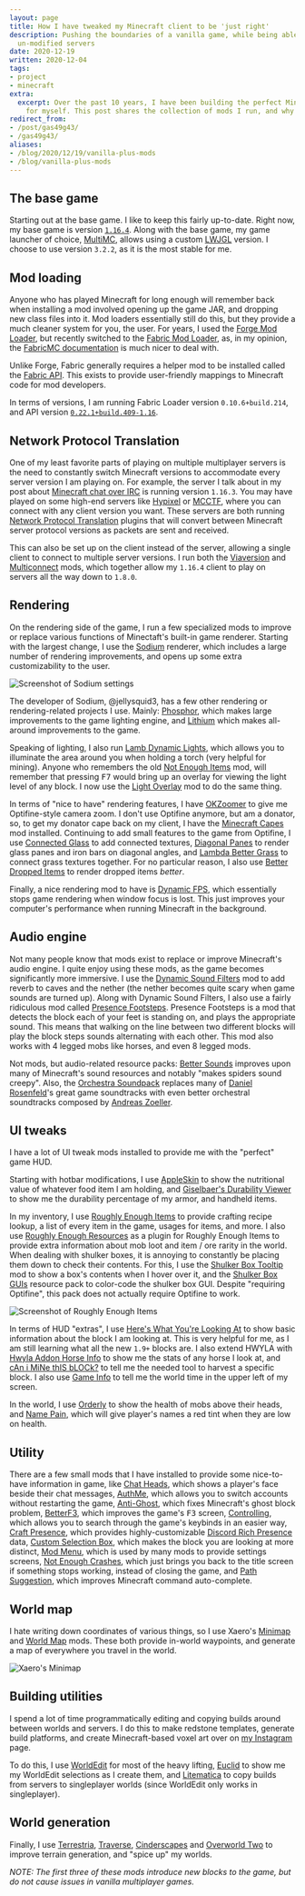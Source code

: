 ```yaml
---
layout: page
title: How I have tweaked my Minecraft client to be 'just right'
description: Pushing the boundaries of a vanilla game, while being able to play on
  un-modified servers
date: 2020-12-19
written: 2020-12-04
tags:
- project
- minecraft
extra:
  excerpt: Over the past 10 years, I have been building the perfect Minecraft experience
    for myself. This post shares the collection of mods I run, and why I use them.
redirect_from:
- /post/gas49g43/
- /gas49g43/
aliases:
- /blog/2020/12/19/vanilla-plus-mods
- /blog/vanilla-plus-mods
---
```


## The base game

Starting out at the base game. I like to keep this fairly up-to-date. Right now, my base game is version [`1.16.4`](https://minecraft.gamepedia.com/Java_Edition_1.16.4). Along with the base game, my game launcher of choice, [MultiMC](https://multimc.org/), allows using a custom [LWJGL](https://www.lwjgl.org/) version. I choose to use version `3.2.2`, as it is the most stable for me.

## Mod loading

Anyone who has played Minecraft for long enough will remember back when installing a mod involved opening up the game JAR, and dropping new class files into it. Mod loaders essentially still do this, but they provide a much cleaner system for you, the user. For years, I used the [Forge Mod Loader](http://files.minecraftforge.net/), but recently switched to the [Fabric Mod Loader](https://fabricmc.net/), as, in my opinion, the [FabricMC documentation](https://fabricmc.net/wiki/doku.php) is much nicer to deal with.

Unlike Forge, Fabric generally requires a helper mod to be installed called the [Fabric API](https://www.curseforge.com/minecraft/mc-mods/fabric-api). This exists to provide user-friendly mappings to Minecraft code for mod developers.

In terms of versions, I am running Fabric Loader version `0.10.6+build.214`, and API version [`0.22.1+build.409-1.16`](https://github.com/FabricMC/fabric/releases/tag/0.22.1%2Bbuild.409-1.16).

## Network Protocol Translation

One of my least favorite parts of playing on multiple multiplayer servers is the need to constantly switch Minecraft versions to accommodate every server version I am playing on. For example, the server I talk about in my post about [Minecraft chat over IRC](@/blog/2020-11-21-Minecraft-IRC.md) is running version `1.16.3`. You may have played on some high-end servers like [Hypixel](https://hypixel.net/) or [MCCTF](https://www.brawl.com/front/), where you can connect with any client version you want. These servers are both running [Network Protocol Translation](https://en.wikipedia.org/wiki/Protocol_converter) plugins that will convert between Minecraft server protocol versions as packets are sent and received.

This can also be set up on the client instead of the server, allowing a single client to connect to multiple server versions. I run both the [Viaversion](https://github.com/ViaVersion/ViaVersion) and [Multiconnect](https://github.com/Earthcomputer/multiconnect) mods, which together allow my `1.16.4` client to play on servers all the way down to `1.8.0`.

## Rendering

On the rendering side of the game, I run a few specialized mods to improve or replace various functions of Minectaft's built-in game renderer. Starting with the largest change, I use the [Sodium](https://github.com/jellysquid3/sodium-fabric) renderer, which includes a large number of rendering improvements, and opens up some extra customizability to the user.

<div class="center" markdown="1">

![Screenshot of Sodium settings](/images/posts/vanilla-plus/sodium_settings.jpeg)

</div>

The developer of Sodium, @jellysquid3, has a few other rendering or rendering-related projects I use. Mainly: [Phosphor](https://github.com/jellysquid3/phosphor-fabric), which makes large improvements to the game lighting engine, and [Lithium](https://github.com/jellysquid3/lithium-fabric) which makes all-around improvements to the game.

Speaking of lighting, I also run [Lamb Dynamic Lights](https://github.com/LambdAurora/LambDynamicLights), which allows you to illuminate the area around you when holding a torch (very helpful for mining). Anyone who remembers the old [Not Enough Items](https://tekkitclassic.fandom.com/wiki/Not_Enough_Items) mod, will remember that pressing <kbd>F7</kbd> would bring up an overlay for viewing the light level of any block. I now use the [Light Overlay](https://www.curseforge.com/minecraft/mc-mods/light-overlay) mod to do the same thing.

In terms of "nice to have" rendering features, I have [OKZoomer](https://github.com/joaoh1/OkZoomer) to give me Optifine-style camera zoom. I don't use Optifine anymore, but am a donator, so, to get my donator cape back on my client, I have the [Minecraft Capes](https://www.curseforge.com/minecraft/mc-mods/minecraftcapes-mod) mod installed. Continuing to add small features to the game from Optifine, I use [Connected Glass](https://www.curseforge.com/minecraft/mc-mods/connected-glass) to add connected textures, [Diagonal Panes](https://www.curseforge.com/minecraft/mc-mods/diagonal-panes) to render glass panes and iron bars on diagonal angles, and [Lambda Better Grass](https://www.curseforge.com/minecraft/mc-mods/lambdabettergrass) to connect grass textures together. For no particular reason, I also use [Better Dropped Items](https://www.curseforge.com/minecraft/mc-mods/better-dropped-items) to render dropped items *better*.

Finally, a nice rendering mod to have is [Dynamic FPS](https://github.com/juliand665/Dynamic-FPS), which essentially stops game rendering when window focus is lost. This just improves your computer's performance when running Minecraft in the background.

## Audio engine

Not many people know that mods exist to replace or improve Minecraft's audio engine. I quite enjoy using these mods, as the game becomes significantly more immersive. I use the [Dynamic Sound Filters](https://www.curseforge.com/minecraft/mc-mods/dynamic-sound-filters) mod to add reverb to caves and the nether (the nether becomes quite scary when game sounds are turned up). Along with Dynamic Sound Filters, I also use a fairly ridiculous mod called [Presence Footsteps](https://www.curseforge.com/minecraft/mc-mods/presence-footsteps). Presence Footsteps is a mod that detects the block each of your feet is standing on, and plays the appropriate sound. This means that walking on the line between two different blocks will play the block steps sounds alternating with each other. This mod also works with 4 legged mobs like horses, and even 8 legged mods.

Not mods, but audio-related resource packs: [Better Sounds](https://www.curseforge.com/minecraft/texture-packs/bettersounds) improves upon many of Minecraft's sound resources and notably "makes spiders sound creepy". Also, the [Orchestra Soundpack](https://www.curseforge.com/minecraft/texture-packs/orchestra-soundpack) replaces many of [Daniel Rosenfeld](https://en.wikipedia.org/wiki/C418)'s great game soundtracks with even better orchestral soundtracks composed by [Andreas Zoeller](https://www.youtube.com/user/andreaszoellermusic).

## UI tweaks

I have a lot of UI tweak mods installed to provide me with the "perfect" game HUD.

Starting with hotbar modifications, I use [AppleSkin](https://www.curseforge.com/minecraft/mc-mods/appleskin) to show the nutritional value of whatever food item I am holding, and [Giselbaer's Durability Viewer](https://www.curseforge.com/minecraft/mc-mods/giselbaers-durability-viewer) to show me the durability percentage of my armor, and handheld items.

In my inventory, I use [Roughly Enough Items](https://github.com/shedaniel/RoughlyEnoughItems) to provide crafting recipe lookup, a list of every item in the game, usages for items, and more. I also use [Roughly Enough Resources](https://www.curseforge.com/minecraft/mc-mods/roughly-enough-resources) as a plugin for Roughly Enough Items to provide extra information about mob loot and item / ore rarity in the world. When dealing with shulker boxes, it is annoying to constantly be placing them down to check their contents. For this, I use the [Shulker Box Tooltip](https://www.curseforge.com/minecraft/mc-mods/shulkerboxtooltip) mod to show a box's contents when I hover over it, and the [Shulker Box GUIs](https://www.curseforge.com/minecraft/texture-packs/shulker-box-guis) resource pack to color-code the shulker box GUI. Despite "requiring Optifine", this pack does not actually require Optifine to work.


<div class="center" markdown="1">

![Screenshot of Roughly Enough Items](/images/posts/vanilla-plus/rei.png)

</div>

In terms of HUD "extras", I use [Here's What You're Looking At](https://www.curseforge.com/minecraft/mc-mods/hwyla) to show basic information about the block I am looking at. This is very helpful for me, as I am still learning what all the new `1.9+` blocks are. I also extend HWYLA with [Hwyla Addon Horse Info](https://www.curseforge.com/minecraft/mc-mods/hwyla-addon-horse-info) to show me the stats of any horse I look at, and [cAn i MiNe thIS bLOCk?](https://www.curseforge.com/minecraft/mc-mods/can-i-mine-this-block) to tell me the needed tool to harvest a specific block. I also use [Game Info](https://www.curseforge.com/minecraft/mc-mods/gameinfo) to tell me the world time in the upper left of my screen.

In the world, I use [Orderly](https://www.curseforge.com/minecraft/mc-mods/orderly/) to show the health of mobs above their heads, and [Name Pain](https://www.curseforge.com/minecraft/mc-mods/name-pain), which will give player's names a red tint when they are low on health.

## Utility

There are a few small mods that I have installed to provide some nice-to-have information in game, like [Chat Heads](https://www.curseforge.com/minecraft/mc-mods/chat-heads), which shows a player's face beside their chat messages, [AuthMe](https://www.curseforge.com/minecraft/mc-mods/auth-me), which allows you to switch accounts without restarting the game, [Anti-Ghost](https://www.curseforge.com/minecraft/mc-mods/antighost), which fixes Minecraft's ghost block problem, [BetterF3](https://www.curseforge.com/minecraft/mc-mods/betterf3), which improves the game's <kbd>F3</kbd> screen, [Controlling](https://www.curseforge.com/minecraft/mc-mods/controlling-for-fabric), which allows you to search through the game's keybinds in an easier way, [Craft Presence](https://www.curseforge.com/minecraft/mc-mods/craftpresence), which provides highly-customizable [Discord Rich Presence](https://discord.com/rich-presence) data, [Custom Selection Box](https://www.curseforge.com/minecraft/mc-mods/custom-selection-box-port), which makes the block you are looking at more distinct, [Mod Menu](https://www.curseforge.com/minecraft/mc-mods/modmenu), which is used by many mods to provide settings screens, [Not Enough Crashes](https://www.curseforge.com/minecraft/mc-mods/not-enough-crashes), which just brings you back to the title screen if something stops working, instead of closing the game, and [Path Suggestion](https://www.curseforge.com/minecraft/mc-mods/pathsuggestion), which improves Minecraft command auto-complete.

## World map

I hate writing down coordinates of various things, so I use Xaero's [Minimap](https://www.curseforge.com/minecraft/mc-mods/xaeros-minimap) and [World Map](https://www.curseforge.com/minecraft/mc-mods/xaeros-world-map) mods. These both provide in-world waypoints, and generate a map of everywhere you travel in the world.

<div class="center" markdown="1">

![Xaero's Minimap](/images/posts/vanilla-plus/minimap_2020.png)

</div>

## Building utilities

I spend a lot of time programmatically editing and copying builds around between worlds and servers. I do this to make redstone templates, generate build platforms, and create Minecraft-based voxel art over on [my Instagram](https://www.instagram.com/evanpratten/) page.

To do this, I use [WorldEdit](https://www.curseforge.com/minecraft/mc-mods/worldedit) for most of the heavy lifting, [Euclid](https://www.curseforge.com/minecraft/mc-mods/euclid) to show me my WorldEdit selections as I create them, and [Litematica](https://www.curseforge.com/minecraft/mc-mods/litematica/) to copy builds from servers to singleplayer worlds (since WorldEdit only works in singleplayer).

## World generation

Finally, I use [Terrestria](https://www.curseforge.com/minecraft/mc-mods/terrestria), [Traverse](https://www.curseforge.com/minecraft/mc-mods/traverse), [Cinderscapes](https://www.curseforge.com/minecraft/mc-mods/cinderscapes) and [Overworld Two](https://www.curseforge.com/minecraft/mc-mods/overworld-two/) to improve terrain generation, and "spice up" my worlds. 

*NOTE: The first three of these mods introduce new blocks to the game, but do not cause issues in vanilla multiplayer games.*
